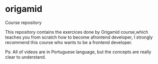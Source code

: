 # origamid
Course repository

This repository contains the exercices done by Origamid course,which teaches you from scratch how to become
afrontend developer, I strongly recommend this course who wants to be a frontend developer.

Ps: All of videos are in Portuguese language, but the concepts are really clear to understand.
